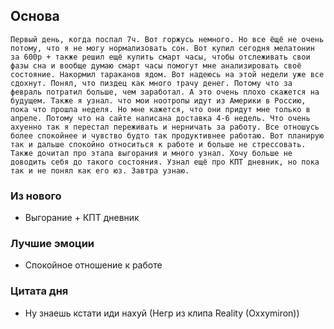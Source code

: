## Основа
	Первый день, когда поспал 7ч. Вот горжусь немного. Но все ёщё не очень потому, что я не могу нормализовать сон. Вот купил сегодня мелатонин за 600р + также решил ещё купить смарт часы, чтобы отслеживать свои фазы сна и вообще думаю смарт часы помогут мне анализировать своё состояние. Накормил тараканов ядом. Вот надеюсь на этой недели уже все сдохнут. Понял, что пиздец как много трачу денег. Потому что за февраль потратил больше, чем заработал. А это очень плохо скажется на будущем. Также я узнал. что мои ноотропы идут из Америки в Россию, пока что прошла неделя. Но мне кажется, что они придут мне только в апреле. Потому что на сайте написана доставка 4-6 недель. Что очень ахуенно так я перестал переживать и нерничать за работу. Все отношусь более спокойнее и чувство будто так продуктивнее работаю. Вот планирую так и дальше спокойно относиться к работе и больше не стрессовать. Также дочитал про этапа выгорания и много узнал. Хочу больше не доводить себя до такого состояния. Узнал ещё про КПТ дневник, но пока так и не понял как его юз. Завтра узнаю.

### Из нового
- Выгорание + КПТ дневник

### Лучшие эмоции
- Спокойное отношение к работе

### Цитата дня
- Ну знаешь кстати иди нахуй (Негр из клипа Reality (Oxxymiron))
